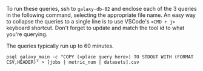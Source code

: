 To run these queries, ssh to `galaxy-db-02` and enclose each of the 3 queries in
the following command, selecting the appropriate file name. An easy way to
collapse the queries to a single line is to use VSCode's `<CMD + j>` keyboard
shortcut. Don't forget to update and match the tool id to what you're querying.

The queries typically run up to 60 minutes.

```
psql galaxy_main -c "COPY (<place query here>) TO STDOUT WITH (FORMAT CSV,HEADER)" > [jobs | metric_num | datasets].csv
```
